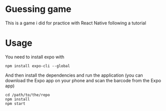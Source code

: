 # Guessing game

This is a game i did for practice with React Native following a tutorial

# Usage

You need to install expo with
```
npm install expo-cli --global
```

And then install the dependencies and run the application (you can download the Expo app on your phone and scan the barcode from the Expo app)

```
cd /path/to/the/repo
npm install
npm start
```
